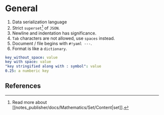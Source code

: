 # General

1. Data serialization language
2. Strict `superset`[^1] of `JSON`.
3. Newline and indentation has significance.
4. `Tab` characters are not allowed, use `spaces` instead.
5. Document / file begins with `#!yaml ---`.
6. Format is like a `dictionary`.

```yaml
key_without_space: value
key with space: value
"key stringified along with : symbol": value
0.25: a numberic key
```

## References

[^1]: Read more about [[notes_publisher/docs/Mathematics/Set/Content|set]].